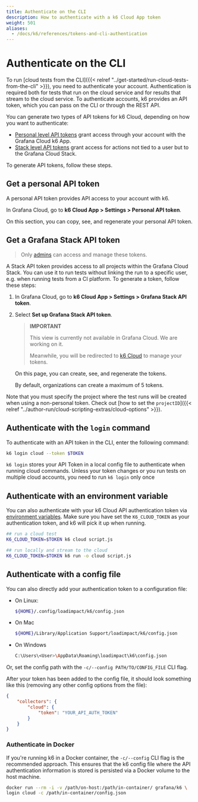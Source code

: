 ```yaml
---
title: Authenticate on the CLI
description: How to authenticate with a k6 Cloud App token
weight: 501
aliases:
  - /docs/k6/references/tokens-and-cli-authentication
---
```


# Authenticate on the CLI

To run [cloud tests from the CLI]({{< relref "../get-started/run-cloud-tests-from-the-cli" >}}), you need to authenticate your account.
Authentication is required both for tests that run on the cloud service and for results that stream to the cloud service.
To authenticate accounts, k6 provides an API token, which you can pass on the CLI or through the REST API.

You can generate two types of API tokens for k6 Cloud, depending on how you want to authenticate:
- [Personal level API tokens](#get-a-personal-API-token) grant access through your account with the Grafana Cloud k6 App.
- [Stack level API tokens](#get-a-grafana-stack-api-token) grant access for actions not tied to a user but to the Grafana Cloud Stack.

To generate API tokens, follow these steps.

## Get a personal API token

A personal API token provides API access to your account with k6.

In Grafana Cloud, go to **k6 Cloud App > Settings > Personal API token**. 

On this section, you can copy, see, and regenerate your personal API token.

## Get a Grafana Stack API token

> Only [admins](/cloud/project-and-team-management/members/#admin) can access and manage these tokens.

A Stack API token provides access to all projects within the Grafana Cloud Stack.
You can use it to run tests without linking the run to a specific user, e.g. when running tests from a CI platform.
To generate a token, follow these steps:

1. In Grafana Cloud, go to **k6 Cloud App > Settings > Grafana Stack API token**.
2. Select **Set up Grafana Stack API token**.
   
	> **IMPORTANT** 
	> 
	> This view is currently not available in Grafana Cloud. We are working on it.
	> 
	> Meanwhile, you will be redirected to [k6 Cloud](https://app.k6.io/) to manage your tokens. 

   On this page, you can create, see, and regenerate the tokens.

   By default, organizations can create a maximum of 5 tokens.

Note that you must specify the project where the test runs will be created when using a non-personal token. Check out [how to set the `projectID`]({{< relref "../author-run/cloud-scripting-extras/cloud-options" >}}).

## Authenticate with the `login` command

To authenticate with an API token in the CLI, enter the following command:

```bash
k6 login cloud --token $TOKEN
```

`k6 login` stores your API Token in a local config file to authenticate when running cloud commands. Unless your token changes or you run tests on multiple cloud accounts, you need to run `k6 login` only once

## Authenticate with an environment variable

You can also authenticate with your k6 Cloud API authentication token via [environment variables](https://k6.io/docs/using-k6/environment-variables/).
Make sure you have set the `K6_CLOUD_TOKEN` as your authentication token, and k6 will pick it up when running.

```bash
## run a cloud test
K6_CLOUD_TOKEN=$TOKEN k6 cloud script.js

## run locally and stream to the cloud
K6_CLOUD_TOKEN=$TOKEN k6 run -o cloud script.js
```

## Authenticate with a config file

You can also directly add your authentication token to a configuration file:

- On Linux: 

  ```bash
  ${HOME}/.config/loadimpact/k6/config.json
  ```

- On Mac

  ```bash
  ${HOME}/Library/Application Support/loadimpact/k6/config.json
  ```

- On Windows

  ```bash
  C:\Users\<User>\AppData\Roaming\loadimpact\k6\config.json
  ```

Or, set the config path with the `-c/--config PATH/TO/CONFIG_FILE` CLI flag.

After your token has been added to the config file, it should look something like this (removing any other config options from the file):

```json
{
    "collectors": {
        "cloud": {
            "token": "YOUR_API_AUTH_TOKEN"
        }
    }
}
```

### Authenticate in Docker

If you're running k6 in a Docker container, the `-c/--config` CLI flag is the recommended approach.
This ensures that the k6 config file where the API authentication information is stored is persisted via a Docker volume to the host machine.

  ```bash
  docker run --rm -i -v /path/on-host:/path/in-container/ grafana/k6 \
  login cloud -c /path/in-container/config.json
  ```

